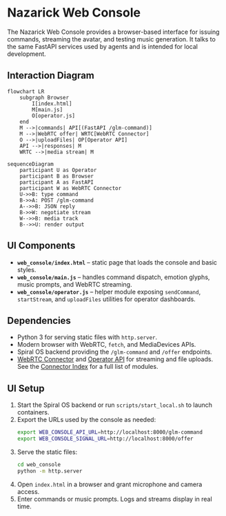 # Nazarick Web Console

The Nazarick Web Console provides a browser-based interface for issuing commands, streaming the avatar, and testing music generation. It talks to the same FastAPI services used by agents and is intended for local development.

## Interaction Diagram

```mermaid
flowchart LR
    subgraph Browser
        I[index.html]
        M[main.js]
        O[operator.js]
    end
    M -->|commands| API[(FastAPI /glm-command)]
    M -->|WebRTC offer| WRTC[WebRTC Connector]
    O -->|uploadFiles| OP[Operator API]
    API -->|responses| M
    WRTC -->|media stream| M
```

```mermaid
sequenceDiagram
    participant U as Operator
    participant B as Browser
    participant A as FastAPI
    participant W as WebRTC Connector
    U->>B: type command
    B->>A: POST /glm-command
    A-->>B: JSON reply
    B->>W: negotiate stream
    W-->>B: media track
    B-->>U: render output
```

## UI Components

- **`web_console/index.html`** – static page that loads the console and basic styles.
- **`web_console/main.js`** – handles command dispatch, emotion glyphs, music prompts, and WebRTC streaming.
- **`web_console/operator.js`** – helper module exposing `sendCommand`, `startStream`, and `uploadFiles` utilities for operator dashboards.

## Dependencies

- Python 3 for serving static files with `http.server`.
- Modern browser with WebRTC, `fetch`, and MediaDevices APIs.
- Spiral OS backend providing the `/glm-command` and `/offer` endpoints.
- [WebRTC Connector](../connectors/webrtc_connector.py) and [Operator API](../operator_api.py) for streaming and file uploads. See the [Connector Index](connectors/CONNECTOR_INDEX.md) for a full list of modules.

## UI Setup

1. Start the Spiral OS backend or run `scripts/start_local.sh` to launch containers.
2. Export the URLs used by the console as needed:
   ```bash
   export WEB_CONSOLE_API_URL=http://localhost:8000/glm-command
   export WEB_CONSOLE_SIGNAL_URL=http://localhost:8000/offer
   ```
3. Serve the static files:
   ```bash
   cd web_console
   python -m http.server
   ```
4. Open `index.html` in a browser and grant microphone and camera access.
5. Enter commands or music prompts. Logs and streams display in real time.

